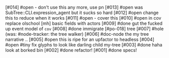 [#014] #open - don't use this any more, use pn
[#013] #open was SubTree::CLI.expression_agent  but it sucks so hard
[#012] #open change this to reduce when it works
[#011] #open - cover this
[#010] #open in cov replace olschool [mh] basic fields with actors
[#009]       #done gut the fucked up event model of `cov`
[#008]       #done immigrate [#po-018] tree
[#007] #hole (was: #node-tracker: the tree walker)
[#006]       #doc-node the my tree narrative ..
[#005] #open this is ripe for an upfactor to headless
[#004] #open #tiny fix glyphs to look like darling child my-tree
[#003]       #done haha look at borked bin
[#002]       #done refactor!
[#001]       #done specs!
